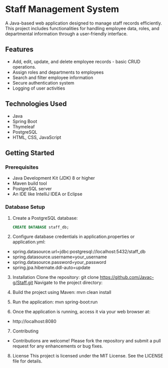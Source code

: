 # Staff Management System

A Java-based web application designed to manage staff records efficiently. This project includes functionalities for handling employee data, roles, and departmental information through a user-friendly interface.

## Features

- Add, edit, update, and delete employee records - basic CRUD operations.
- Assign roles and departments to employees
- Search and filter employee information
- Secure authentication system
- Logging of user activities

## Technologies Used

- Java
- Spring Boot
- Thymeleaf
- PostgreSQL
- HTML, CSS, JavaScript

## Getting Started

### Prerequisites

- Java Development Kit (JDK) 8 or higher
- Maven build tool
- PostgreSQL server
- An IDE like IntelliJ IDEA or Eclipse

### Database Setup

1. Create a PostgreSQL database:
   ```sql
   CREATE DATABASE staff_db;
2. Configure database credentials in application.properties or application.yml:
 - spring.datasource.url=jdbc:postgresql://localhost:5432/staff_db
 - spring.datasource.username=your_username
 - spring.datasource.password=your_password
 - spring.jpa.hibernate.ddl-auto=update

3. Installation
  Clone the repository:
  git clone https://github.com/Javac-g/Staff.git
  Navigate to the project directory:

4. Build the project using Maven:
  mvn clean install

5. Run the application:
  mvn spring-boot:run

6. Once the application is running, access it via your web browser at:
 - http://localhost:8080

7. Contributing
 - Contributions are welcome! Please fork the repository and submit a pull request for any enhancements or bug fixes.

8. License
This project is licensed under the MIT License. See the LICENSE file for details.










